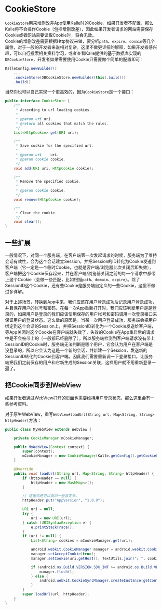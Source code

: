 # CookieStore

`CookieStore`用来增删改差App使用Kalle时的Cookie，如果开发者不配置，那么Kalle将不会操作Cookie（包括增删改差），因此如果开发者请求的网站需要保存Cookie或者网站需要读取Cookie时，将会无效。  
Cookie的增删改差需要根据Http协议来做，要分析`path`、`expire`、`domain`等几个属性，对于一般的开发者来说相对复杂，这里不做更详细的解释，如果开发者感兴趣，可以自行搜索相关资料学习，或者查看Kalle提供的基于数据库实现的`DBCookieStore`，开发者如果需要使用Cookie只需要做个简单的配置即可：
```java
KalleConfig.newBuilder()
    ...
    .cookieStore(DBCookieStore.newBuilder(this).build())
    .build()
```

当然你也可以自己实现一个更高效的，因为`CookieStore`是一个接口：
```java
public interface CookieStore {
    /**
     * According to url loading cookies.
     *
     * @param uri uri.
     * @return all cookies that match the rules.
     */
    List<HttpCookie> get(URI uri);

    /**
     * Save cookie for the specified url.
     *
     * @param uri    uri.
     * @param cookie cookie.
     */
    void add(URI uri, HttpCookie cookie);

    /**
     * Remove the specified cookie.
     *
     * @param cookie cookie.
     */
    void remove(HttpCookie cookie);

    /**
     * Clear the cookie.
     */
    void clear();
}
```

## 一些扩展
一般情况下，对同一个服务端，在客户端第一次发起请求的时候，服务端为了维持会话有效性，会为这个会话建立Session，并把Session的ID转化为Cookie发送到客户端（它一定是一个临时Cookie，也就是客户端/浏览器此次关闭后即失效），客户端把这个Cookie保存起来，并在客户端/浏览器关闭之前的每一个请求中都带上这个Cookie（会做一些匹配，比如根据`path`、`domain`、`expire`）。除了SessionID这个Cookie，还有些Cookie是服务端自定义的一些Cookie，这里不做过多详解。

对于上述场景，转换到App中来，我们应该在用户登录成功后记录用户登录成功，并且保存用户的帐号和密码，在每一次App重新打开时，我们应该判断用户是是登录的，如果用户是登录的我们应该使用保存的用户帐号和密码调用一次登录接口来保证用户的登录状态。这么做的原因是，当某一次用户登录成功，服务端会把用户绑定到这个会话的Session上，并把SessionID转化为一个Cookie发送给客户端，等App关闭时这个Cookie在客户端就失效了，失效的Cookie在App重启后的请求中是不会被带上的（一般都已经删除了），所以服务端检测到客户端请求没有带上SessionID的Cookie时，服务端无法判断是哪个用户，它会认为用户在客户端是没登录的，所以它会认为这是一个新的会话，并新建一个Session，发送新的SessionID转化的Cookie到客户端。因此我们需要重新调一下登录接口，让服务端把我们之前保存的用户和它新生成的Session关联，这样用户就不用重新登录一遍了。

## 把Cookie同步到WebView
如果开发者通过WebView打开的页面也需要维持用户登录状态，那么这里会有一些参考资料。

对于原生WebView，重写`WebView#loadUrl(String url, Map<String, String> httpHeader)`方法：
```java
public class MyWebView extends WebView {

    private CookieManager mCookieManager;

    public MyWebView(Context context) {
        super(context);
        mCookieManager = new CookieManager(Kalle.getConfig().getCookieStore());
    }

    @Override
    public void loadUrl(String url, Map<String, String> httpHeader) {
        if (httpHeader == null) {
            httpHeader = new HashMap<>();
        }

        // 这里你还可以添加一些自定头。
        httpHeader.put("AppVersion", "1.0.0");

        URI uri = null;
        try {
            uri = new URI(url);
        } catch (URISyntaxException e) {
            e.printStackTrace();
        }
        if (uri != null) {
            List<String> cookies = mCookieManager.get(uri);

            android.webkit.CookieManager manager = android.webkit.CookieManager.getInstance();
            manager.setAcceptCookie(true);
            manager.setCookie(uri.getHost(), TextUtils.join("; ", cookies));

            if (android.os.Build.VERSION.SDK_INT >= android.os.Build.VERSION_CODES.LOLLIPOP) {
                manager.flush();
            } else {
                android.webkit.CookieSyncManager.createInstance(getContext()).sync();
            }
        }
        super.loadUrl(url, httpHeader);
    }
}
```